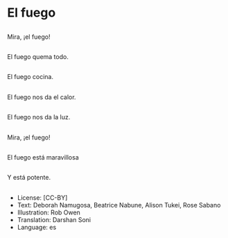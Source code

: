 # El fuego

##
Mira, ¡el fuego!

##
El fuego quema todo.

##
El fuego cocina.

##
El fuego nos da el calor.

##
El fuego nos da la luz.

##
Mira, ¡el fuego!

##
El fuego está maravillosa

##
Y está potente.

##
* License: [CC-BY]
* Text: Deborah Namugosa, Beatrice Nabune, Alison Tukei, Rose Sabano
* Illustration: Rob Owen
* Translation: Darshan Soni
* Language: es
